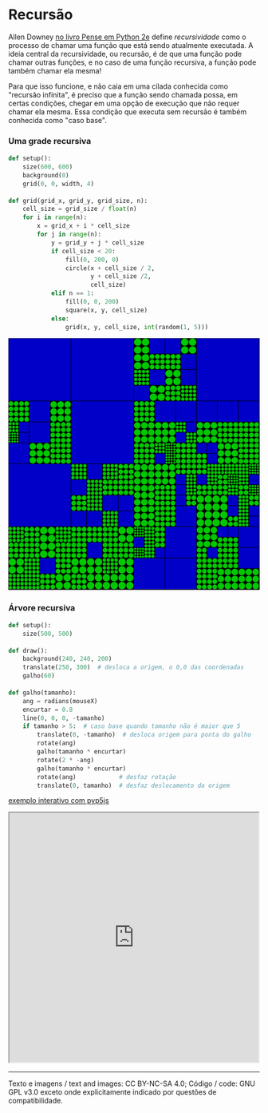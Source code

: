 # Recursão

Allen Downey [no livro Pense em Python 2e](https://penseallen.github.io/PensePython2e/05-cond-recur.html#termo:recursividade) define *recursividade* como o processo de chamar uma função que está sendo atualmente executada. A ideia central da recursividade, ou recursão, é de que uma função pode chamar outras funções, e no caso de uma função recursiva, a função pode também chamar ela mesma!

Para que isso funcione, e não caia em uma cilada conhecida como "recursão infinita", é preciso que a função sendo chamada possa, em certas condições, chegar em uma opção de execução que não requer chamar ela mesma. Essa condição que executa sem recursão é também conhecida como "caso base".


### Uma grade recursiva

```python
def setup():
    size(600, 600)
    background(0)
    grid(0, 0, width, 4)
    
def grid(grid_x, grid_y, grid_size, n):
    cell_size = grid_size / float(n)
    for i in range(n):
        x = grid_x + i * cell_size
        for j in range(n):
            y = grid_y + j * cell_size
            if cell_size < 20:
                fill(0, 200, 0)
                circle(x + cell_size / 2,
                       y + cell_size /2,
                       cell_size)
            elif n == 1:
                fill(0, 0, 200)
                square(x, y, cell_size)
            else:
                grid(x, y, cell_size, int(random(1, 5)))
```

![](assets/grade_recursiva.png)


### Árvore recursiva

```python
def setup():
    size(500, 500)
 
def draw():
    background(240, 240, 200)
    translate(250, 300)  # desloca a origem, o 0,0 das coordenadas
    galho(60)
    
def galho(tamanho):
    ang = radians(mouseX)
    encurtar = 0.8
    line(0, 0, 0, -tamanho)  
    if tamanho > 5:  # caso base quando tamanho não é maior que 5
        translate(0, -tamanho)  # desloca origem para ponta do galho
        rotate(ang)
        galho(tamanho * encurtar)  
        rotate(2 * -ang)
        galho(tamanho * encurtar) 
        rotate(ang)            # desfaz rotação
        translate(0, tamanho)  # desfaz deslocamento da origem
```

[exemplo interativo com pyp5js](https://abav.lugaralgum.com/sketch-a-day/2019/sketch_191025pybr2019/index.html)

<iframe src="https://abav.lugaralgum.com/sketch-a-day/2019/sketch_191025pybr2019/index.html" width=500 height=500></iframe>


---
Texto e imagens / text and images: CC BY-NC-SA 4.0; Código / code: GNU GPL v3.0 exceto onde explicitamente indicado por questões de compatibilidade.

